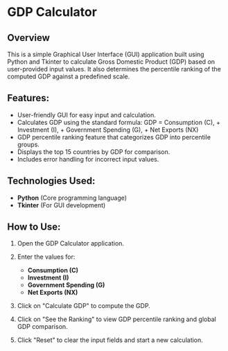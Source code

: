 # GDP Calculator

## **Overview**
This is a simple Graphical User Interface (GUI) application built using Python and Tkinter to 
calculate Gross Domestic Product (GDP) based on user-provided input values. It also 
determines the percentile ranking of the computed GDP against a predefined scale.

## **Features:** 

- User-friendly GUI for easy input and calculation.
- Calculates GDP using the standard formula: GDP = Consumption (C), + Investment (I), + Government Spending (G), + Net Exports (NX)
- GDP percentile ranking feature that categorizes GDP into percentile groups.
- Displays the top 15 countries by GDP for comparison.
- Includes error handling for incorrect input values.

## **Technologies Used:**

- **Python** (Core programming language)
- **Tkinter** (For GUI development)

## **How to Use:**

1. Open the GDP Calculator application.
2. Enter the values for:
   - **Consumption (C)**
   - **Investment (I)**
   - **Government Spending (G)**
   - **Net Exports (NX)**

3. Click on "Calculate GDP" to compute the GDP.
4. Click on "See the Ranking" to view GDP percentile ranking and global GDP comparison.
5. Click "Reset" to clear the input fields and start a new calculation.


